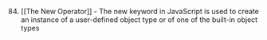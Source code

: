 
84. [[The New Operator]] - The new keyword in JavaScript is used to create an instance of a user-defined object type or of one of the built-in object types